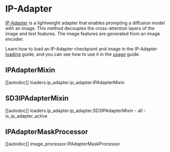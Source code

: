 <!--Copyright 2024 The HuggingFace Team. All rights reserved.

Licensed under the Apache License, Version 2.0 (the "License"); you may not use this file except in compliance with
the License. You may obtain a copy of the License at

http://www.apache.org/licenses/LICENSE-2.0

Unless required by applicable law or agreed to in writing, software distributed under the License is distributed on
an "AS IS" BASIS, WITHOUT WARRANTIES OR CONDITIONS OF ANY KIND, either express or implied. See the License for the
specific language governing permissions and limitations under the License.
-->

# IP-Adapter

[IP-Adapter](https://hf.co/papers/2308.06721) is a lightweight adapter that enables prompting a diffusion model with an image. This method decouples the cross-attention layers of the image and text features. The image features are generated from an image encoder.

<Tip>

Learn how to load an IP-Adapter checkpoint and image in the IP-Adapter [loading](../../using-diffusers/loading_adapters#ip-adapter) guide, and you can see how to use it in the [usage](../../using-diffusers/ip_adapter) guide.

</Tip>

## IPAdapterMixin

[[autodoc]] loaders.ip_adapter.ip_adapter.IPAdapterMixin

## SD3IPAdapterMixin

[[autodoc]] loaders.ip_adapter.ip_adapter.SD3IPAdapterMixin
    - all
    - is_ip_adapter_active

## IPAdapterMaskProcessor

[[autodoc]] image_processor.IPAdapterMaskProcessor